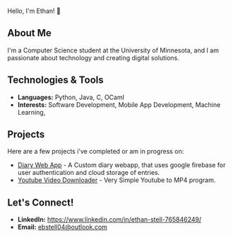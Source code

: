 Hello, I'm Ethan! 👋

## About Me
I'm a Computer Science student at the University of Minnesota, and I am passionate about technology and creating digital solutions.

## Technologies & Tools
- **Languages:** Python, Java, C, OCaml
- **Interests:** Software Development, Mobile App Development, Machine Learning, 

## Projects
Here are a few projects i've completed or am in progress on:
- [Diary Web App](https://poetic-druid-56581b.netlify.app/) - A Custom diary webapp, that uses google firebase for user authentication and cloud storage of entries.
- [Youtube Video Downloader](https://github.com/Ethan-Stell/YT-Downloader) - Very Simple Youtube to MP4 program.


## Let's Connect!
- **LinkedIn:** https://www.linkedin.com/in/ethan-stell-765846249/
- **Email:** ebstell04@outlook.com
